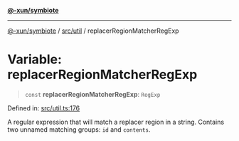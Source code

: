 [**@-xun/symbiote**](../../../README.md)

***

[@-xun/symbiote](../../../README.md) / [src/util](../README.md) / replacerRegionMatcherRegExp

# Variable: replacerRegionMatcherRegExp

> `const` **replacerRegionMatcherRegExp**: `RegExp`

Defined in: [src/util.ts:176](https://github.com/Xunnamius/symbiote/blob/b809268e30856c31f49ff4f21b64fdeab8d49e28/src/util.ts#L176)

A regular expression that will match a replacer region in a string. Contains
two unnamed matching groups: `id` and `contents`.
